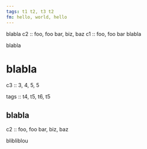 ```yaml
---
tags: t1 t2, t3 t2
fm: hello, world, hello
---
```


blabla
c2 :: foo, foo bar, biz, baz
c1 :: foo, foo bar
blabla



blabla

# blabla

c3 :: 3, 4, 5, 5

tags :: t4, t5, t6, t5

## blabla

c2 :: foo, foo bar, biz, baz

blibliblou